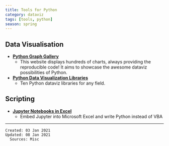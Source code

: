 ```yaml
---
title: Tools for Python
category: dataviz
tags: [tools, python]
season: spring
---
```


## Data Visualisation
* [**Python Graph Gallery**](https://python-graph-gallery.com/)
	* This website displays hundreds of charts, always providing the reproducible code! It aims to showcase the awesome dataviz possibilities of Python.
* [**Python Data Visualization Libraries**](https://mode.com/blog/python-data-visualization-libraries/)
	* Ten Python dataviz libraries for any field.

## Scripting
* [**Jupyter Notebooks in Excel**](https://towardsdatascience.com/python-jupyter-notebooks-in-excel-5ab34fc6439)
	* Embed Jupyter into Microsoft Excel and write Python instead of VBA

---

    Created: 03 Jan 2021
    Updated: 08 Jan 2021
	  Sources: Misc
